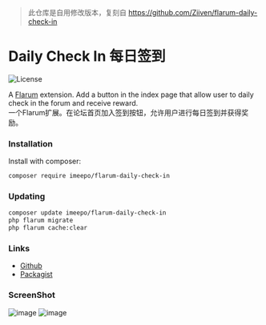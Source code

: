 > 此仓库是自用修改版本，复刻自 https://github.com/Ziiven/flarum-daily-check-in

# Daily Check In 每日签到

![License](https://img.shields.io/badge/license-MIT-blue.svg) 

A [Flarum](http://flarum.org) extension. Add a button in the index page that allow user to daily check in the forum and receive reward.  
一个Flarum扩展。在论坛首页加入签到按钮，允许用户进行每日签到并获得奖励。  


### Installation

Install with composer:

```sh
composer require imeepo/flarum-daily-check-in
```

### Updating

```sh
composer update imeepo/flarum-daily-check-in
php flarum migrate
php flarum cache:clear
```

### Links

- [Github](https://github.com/imeepo/flarum-daily-check-in)
- [Packagist](https://packagist.org/packages/imeepo/flarum-daily-check-in)

### ScreenShot
![image](https://user-images.githubusercontent.com/29644610/191722290-9a54b9c6-664d-4e82-9181-9a9a47ad476d.jpg)
![image](https://user-images.githubusercontent.com/29644610/191472984-5724b8ba-38cd-40cc-96ee-7d1ae94ab45c.jpg)
